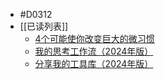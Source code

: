 - #D0312
- [[已读列表]]
	- [4个可能使你改变巨大的微习惯](https://mp.weixin.qq.com/s/praR8ELClzt7msln7m0FTA)
	- [我的思考工作流（2024年版）](https://mp.weixin.qq.com/s/CHmyRUXB0O9pzmpkPQ0oUA)
	- [分享我的工具库（2024年版）](https://mp.weixin.qq.com/s/1NOvKQl839SaVAB1nlD3Cg)